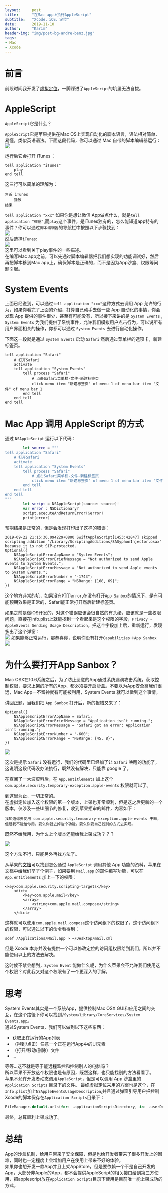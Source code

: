 ```yaml
---
layout:     post
title:      "在Mac app上执行AppleScript"
subtitle:   "Xcode，iOS，定位"
date:       2019-11-10
author:     "Karim"
header-img: "img/post-bg-andre-benz.jpg"
tags:
- Mac
- Xcode
---
```


# 前言  

前段时间我开发了[虚拟定位](https://itunes.apple.com/cn/app/%E8%99%9A%E6%8B%9F%E5%AE%9A%E4%BD%8D/id1459663647?mt=12)，一脚踩进了`AppleScript`的坑里无法自拔。  

# AppleScript  
`AppleScript`它是什么？  

`AppleScript`它是苹果提供在Mac OS上实现自动化的脚本语言，语法相对简单、易懂，类似英语语法。下面这段代码，你可以通过 Mac 自带的脚本编辑器运行：  
![](http://images.foolishtalk.org/apple-script-editor-1.png)

运行后它会打开 iTunes ：  
```shell
tell application "iTunes"
	play
end tell
```  

这三行可以简单的理解为：  
```shell
告诉 iTunes
    播放
结束
```  
`tell application "xxx"` 如果你是想让微信 App做点什么，就是`tell application "微信"`,而`play`这个事件，是iTunes独有的，怎么能知道app特有的事件？你可以通过`脚本编辑器`的导航栏中按照以下步骤找到：  
![](http://images.foolishtalk.org/apple-script-editor-2.png)  
然后选择`iTunes`:  
![](http://images.foolishtalk.org/apple-script-editor-3.png)   
这里可以看到关于play事件的一些描述。  
在编写Mac app之前，可以先通过脚本编辑器把我们想实现的功能调试好，然后再把脚本移到Mac app上，确保脚本是正确的，而不是因为App沙盒、权限等问题引起。  

# System Events  
上面已经说到，可以通过`tell application "xxx"`这种方式去调用 App 允许的行为，如果你看完了上面的介绍，打算自己动手去做一些 App 自动化的事情，你会发现 App 提供的事件很少，甚至有可能没有，所以接下来讲的是 `System Events` , `System Events` 为我们提供了系统事件，允许我们模拟用户点击行为，可以说所有用户界面相关的操作，你都可以通过 `System Events` 去进行自动化操作。  

下面这一段就是通过 `System Events` 启动 `Safari` 然后通过菜单栏的选项卡，新建标签页。
```shell
tell application "Safari"
	# 打开Safari
	activate
	tell application "System Events"
		tell process "Safari"
			# 点击Safari菜单栏-文件-新建标签页
			click menu item "新建标签页" of menu 1 of menu bar item "文件" of menu bar 1
		end tell
	end tell
end tell
```

 
# Mac App 调用 AppleScript 的方式  


通过 `NSAppleScript` 运行以下代码：

```Swift
        let source = """
tell application "Safari"
    # 打开Safari
    activate
    tell application "System Events"
        tell process "Safari"
            # 点击Safari菜单栏-文件-新建标签页
            click menu item "新建标签页" of menu 1 of menu bar item "文件" of menu bar 1
        end tell
    end tell
end tell
"""
        let script = NSAppleScript(source: source)!
        var error : NSDictionary?
        script.executeAndReturnError(&error)
        print(error)
```

预期结果是正常的，但是会发现打印出了这样的错误：  
```
2019-09-22 21:15:30.094229+0800 SwiftAppleScript[1453:42847] skipped scripting addition "/Library/ScriptingAdditions/SASyphonInjector.osax" because it is not SIP-protected.
Optional({
    NSAppleScriptErrorAppName = "System Events";
    NSAppleScriptErrorBriefMessage = "Not authorized to send Apple events to System Events.";
    NSAppleScriptErrorMessage = "Not authorized to send Apple events to System Events.";
    NSAppleScriptErrorNumber = "-1743";
    NSAppleScriptErrorRange = "NSRange: {168, 69}";
})
```  

这个地方非常的坑，如果没有打印`error`,在没有打开`App Sanbox`的情况下，是有可能预期效果是正常的，Safari能正常打开然后新建标签页。

如果之前是做iOS开发的，对这个错误应该会很自然的有头绪，应该就是一些权限问题，直接在Info.plist上就能找到一个看起来是这个权限的字段，`Privacy - AppleEvents Sending Usage Description`，把这个字段加上后，重新运行，发现多出了这个弹窗：  
![](http://images.foolishtalk.org/2019-09-28.4.55.09.png)
如果能够正常运行，那恭喜你，说明你没有打开`Capabilities`->`App Sanbox`
![](http://images.foolishtalk.org/2EE70BF91F39368ACF74DD225DEF0EE0.png)

# 为什么要打开App Sanbox？  

Mac OSX在10.6系统之后，为了防止恶意的App通过系统漏洞攻击系统，获取控制权限，要求上架的所有的App，都必须要开启沙盒。不要以为App安全离我们很远，Mac App一不留神就有可能被利用，System Events 就可以做到这个事情。  

讲回正题，当我们把 `App Sanbox` 打开后，新的报错又来了：  
```
Optional({
    NSAppleScriptErrorAppName = Safari;
    NSAppleScriptErrorBriefMessage = "Application isn’t running.";
    NSAppleScriptErrorMessage = "Safari got an error: Application isn’t running.";
    NSAppleScriptErrorNumber = "-600";
    NSAppleScriptErrorRange = "NSRange: {45, 8}";
})
```
![](http://images.foolishtalk.org/2019110_IMG_2412.png)  

这次是提示 `Safari` 没有运行，我们的代码里已经加了让 `Safari` 唤醒的功能了，这说明这段代码没办法执行，既然没有解决，只能靠 google 了。

在查阅了一大波资料后，在 `App.entitlements` 加上这个 `com.apple.security.temporary-exception.apple-events` 权限就可以了。  


到这里为止，一切正常的。  
在虚拟定位加入这个权限的第一个版本，上架也非常顺利，但是这之后更新的一个版本，仅涉及一些UI细节的修复，收到苹果拒审的邮件，内容如下：  
```
我知道你要使用 com.apple.security.temporary-exception.apple-events 干嘛，
但是我不能给你用，要么你就去掉这个功能，要么你要自己找别的方式去实现。
```  

既然不给我用，为什么上个版本还能给我上架成功？？？

![](http://images.foolishtalk.org/2019110_IMG_2412.png)

这个方法不行，只能另外再找方法了。

从苹果的[文档](https://developer.apple.com/library/archive/documentation/Miscellaneous/Reference/EntitlementKeyReference/Chapters/EnablingAppSandbox.html#//apple_ref/doc/uid/TP40011195-CH4-SW25)可以找到怎么通过 `AppleScript` 调用其他 App 功能的资料，苹果在文档中给我们举了个例子，如果要用 `Mail.app` 的邮件编写功能，可以在 `App.entitlements` 加上一下的权限：
```
<key>com.apple.security.scripting-targets</key>
    <dict>
        <key>com.apple.mail</key>
        <array>
            <string>com.apple.mail.compose</string>
        </array>
    </dict>
```

这样就可以使用`com.apple.mail.compose`这个访问组下的权限了，这个访问组下的权限，可以通过以下的命令看得到：
```shell
sdef /Applications/Mail.app > ~/Desktop/mail.xml
```

但是 Xcode 本身并没有提供一个可以修改定位的访问组权限给到我们，所以并不能使用以上的方法去解决。

这时候不禁会想到，`System Event` 能做什么呢，为什么苹果会不允许我们使用这个权限？对此我又对这个权限有了一个更深入的了解。

# 思考  

System Events其实是一个系统App，提供控制Mac OSX GUI和应用之间的交互，在这个路径下你可以找到`/System/Library/CoreServices/System Events.app`。   
通过System Events，我们可以做到以下这些东西：  
- 获取正在运行的App列表
- （得到/点击）任意一个正在运行App中的UI元素
- （打开/移动/删除）文件
- ...

等等...这不就是等于能远程监控和控制别人的电脑吗？  
所以苹果不开放这个权限也是有原因，既然这样，也只能找别的方法看看了。  
苹果不允许开发者动态调用`AppleScript`，但是可以调用 App 沙盒里的 `Application Scripts` 目录下的文件。
最终虚拟定位采用的方案也是这个，在`Info.plist`加上`NSAppleEventsUsageDescription`,并且通过弹窗引导用户把控制Xcode的脚本保存在`Application Scripts`目录下：
```Swift
FileManager.default.urls(for: .applicationScriptsDirectory, in: .userDomainMask)
```

最终，总算顺利上架成功了。  

# 总结  
App的沙盒机制，给用户带来了安全保障，但是也给开发者带来了很多开发上的困难，同时也一定程度上会增加用户在使用上带来不好的体验。  
如果你也想开发一款App并且上架AppStore，但是要依赖一个不是自己开发的App，大部分非Apple的App，都不会提供AppleScript的相关接口给到第三方使用，把applescript放在`Application Scripts`目录下使用是目前唯一能上架成功的方式。
